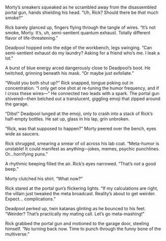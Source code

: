 Morty’s sneakers squeaked as he scrambled away from the disassembled portal gun, hands shielding his head. “Uh, Rick? Should there be *that* much smoke?”

Rick barely glanced up, fingers flying through the tangle of wires. “It’s not smoke, Morty. It’s, uh, semi-sentient quantum exhaust. Totally different flavor of life-threatening.”

Deadpool hopped onto the edge of the workbench, legs swinging. “Can semi-sentient exhaust do my laundry? Asking for a friend who’s me. I leak a lot.”

A burst of blue energy arced dangerously close to Deadpool’s boot. He twitched, grinning beneath his mask. “Or maybe just exfoliate.”

“Would you both shut up?” Rick snapped, tongue poking out in concentration. “I only get one shot at re-tuning the humor frequency, and if I cross these wires—” He connected two leads with a spark. The portal gun shivered—then belched out a translucent, giggling emoji that zipped around the garage.

“Dibs!” Deadpool lunged at the emoji, only to crash into a stack of Rick’s half-empty bottles. He sat up, glass in his lap, grin unbroken.

“Rick, was that supposed to happen?” Morty peered over the bench, eyes wide as saucers.

Rick shrugged, smearing a smear of oil across his lab coat. “Meta-humor is unstable! It could manifest as anything—jokes, memes, psychic punchlines. Or...horrifying puns.”

A rhythmic beeping filled the air. Rick’s eyes narrowed. “That’s *not* a good beep.”

Morty clutched his shirt. “What now?”

Rick stared at the portal gun’s flickering lights. “If my calculations are right, the villain just tweaked the meta broadcast. Reality’s about to get weirder. Expect… complications.”

Deadpool perked up, twin katanas glinting as he bounced to his feet. “Weirder? That’s practically my mating call. Let’s go meta-mashing!”

Rick grabbed the portal gun and motioned to the garage door, steeling himself. “No turning back now. Time to punch through the funny bone of the multiverse.”